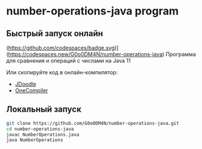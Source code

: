 # number-operations-java program

## Быстрый запуск онлайн
(https://github.com/codespaces/badge.svg)](https://codespaces.new/G0o0DM4N/number-operations-java)
Программа для сравнения и операций с числами на Java 11

Или скопируйте код в онлайн-компилятор:
- [JDoodle](https://www.jdoodle.com/online-java-compiler/)
- [OneCompiler](https://onecompiler.com/java)

## Локальный запуск
```bash
git clone https://github.com/G0o0DM4N/number-operations-java.git
cd number-operations-java
javac NumberOperations.java
java NumberOperations
```
